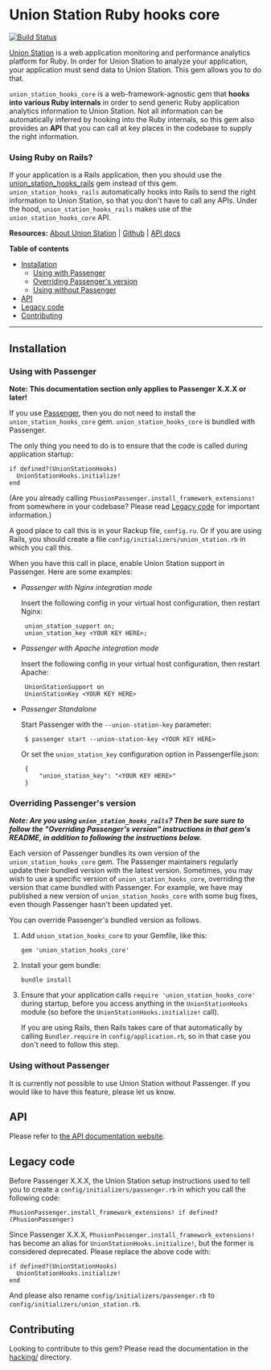 # Union Station Ruby hooks core

[![Build Status](https://travis-ci.org/phusion/union_station_hooks_core.svg?branch=master)](https://travis-ci.org/phusion/union_station_hooks_core)

[Union Station](https://www.unionstationapp.com) is a web application monitoring and performance analytics platform for Ruby. In order for Union Station to analyze your application, your application must send data to Union Station. This gem allows you to do that.

`union_station_hooks_core` is a web-framework-agnostic gem that **hooks into various Ruby internals** in order to send generic Ruby application analytics information to Union Station. Not all information can be automatically inferred by hooking into the Ruby internals, so this gem also provides an **API** that you can call at key places in the codebase to supply the right information.

### Using Ruby on Rails?

If your application is a Rails application, then you should use the [union_station_hooks_rails](https://github.com/phusion/union_station_hooks_rails) gem instead of this gem. `union_station_hooks_rails` automatically hooks into Rails to send the right information to Union Station, so that you don't have to call any APIs. Under the hood, `union_station_hooks_rails` makes use of the `union_station_hooks_core` API.

**Resources:** [About Union Station](https://www.unionstationapp.com) | [Github](https://github.com/phusion/union_station_hooks_core) | [API docs](http://www.rubydoc.info/github/phusion/union_station_hooks_core/UnionStationHooks)

**Table of contents**

 * [Installation](#installation)
   - [Using with Passenger](#using-with-passenger)
   - [Overriding Passenger's version](#overriding-passengers-version)
   - [Using without Passenger](#using-without-passenger)
 * [API](#api)
 * [Legacy code](#legacy-code)
 * [Contributing](contributing)

---

## Installation

### Using with Passenger

**Note: This documentation section only applies to Passenger X.X.X or later!**

If you use [Passenger](https://www.phusionpassenger.com/), then you do not need to install the `union_station_hooks_core` gem. `union_station_hooks_core` is bundled with Passenger.

The only thing you need to do is to ensure that the code is called during application startup:

    if defined?(UnionStationHooks)
      UnionStationHooks.initialize!
    end

(Are you already calling `PhusionPassenger.install_framework_extensions!` from somewhere in your codebase? Please read [Legacy code](#legacy-code) for important information.)

A good place to call this is in your Rackup file, `config.ru`. Or if you are using Rails, you should create a file `config/initializers/union_station.rb` in which you call this.

When you have this call in place, enable Union Station support in Passenger. Here are some examples:

 * _Passenger with Nginx integration mode_<br>

   Insert the following config in your virtual host configuration, then restart Nginx:

        union_station_support on;
        union_station_key <YOUR KEY HERE>;

 * _Passenger with Apache integration mode_<br>

   Insert the following config in your virtual host configuration, then restart Apache:

        UnionStationSupport on
        UnionStationKey <YOUR KEY HERE>

 * _Passenger Standalone_<br>

   Start Passenger with the `--union-station-key` parameter:

        $ passenger start --union-station-key <YOUR KEY HERE>

   Or set the `union_station_key` configuration option in Passengerfile.json:

        {
            "union_station_key": "<YOUR KEY HERE>"
        }

### Overriding Passenger's version

**_Note: Are you using `union_station_hooks_rails`? Then be sure sure to follow the "Overriding Passenger's version" instructions in that gem's README, in addition to following the instructions below._**

Each version of Passenger bundles its own version of the `union_station_hooks_core` gem. The Passenger maintainers regularly update their bundled version with the latest version. Sometimes, you may wish to use a specific version of `union_station_hooks_core`, overriding the version that came bundled with Passenger. For example, we have may published a new version of `union_station_hooks_core` with some bug fixes, even though Passenger hasn't been updated yet.

You can override Passenger's bundled version as follows.

 1. Add `union_station_hooks_core` to your Gemfile, like this:

        gem 'union_station_hooks_core'

 2. Install your gem bundle:

        bundle install

 3. Ensure that your application calls `require 'union_station_hooks_core'` during startup, before you access anything in the `UnionStationHooks` module (so before the `UnionStationHooks.initialize!` call).

    If you are using Rails, then Rails takes care of that automatically by calling `Bundler.require` in `config/application.rb`, so in that case you don't need to follow this step.

### Using without Passenger

It is currently not possible to use Union Station without Passenger. If you would like to have this feature, please let us know.

## API

Please refer to [the API documentation website](http://www.rubydoc.info/github/phusion/union_station_hooks_core/UnionStationHooks).

## Legacy code

Before Passenger X.X.X, the Union Station setup instructions used to tell you to create a `config/initializers/passenger.rb` in which you call the following code:

    PhusionPassenger.install_framework_extensions! if defined?(PhusionPassenger)

Since Passenger X.X.X, `PhusionPassenger.install_framework_extensions!` has become an alias for `UnionStationHooks.initialize!`, but the former is considered deprecated. Please replace the above code with:

    if defined?(UnionStationHooks)
      UnionStationHooks.initialize!
    end

And please also rename `config/initializers/passenger.rb` to `config/initializers/union_station.rb`.

## Contributing

Looking to contribute to this gem? Please read the documentation in the [hacking/](https://github.com/phusion/union_station_hooks_core/blob/master/hacking) directory.

